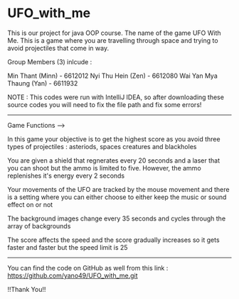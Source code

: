 # UFO_with_me

This is our project for java OOP course. 
The name of the game UFO With Me. 
This is a game where you are travelling through space and trying to avoid projectiles that come in way.

Group Members (3) inlcude :

Min Thant (Minn) - 6612012
Nyi Thu Hein (Zen) - 6612080
Wai Yan Mya Thaung (Yan) - 6611932

NOTE : This codes were run with IntelliJ IDEA, so after downloading these source codes you will need to fix the file path and fix some errors! 

----------------------------------------------------------------------------------------------------------------------------------------------------------------------------------------------
Game Functions -->

In this game your objective is to get the highest score as you avoid three types of projectiles : asteriods, spaces creatures and blackholes

You are given a shield that regnerates every 20 seconds and a laser that you can shoot but the ammo is limited to five. However, the ammo replenishes it's energy every 2 seconds

Your movements of the UFO are tracked by the mouse movement and there is a setting where you can either choose to either keep the music or sound effect on or not

The background images change every 35 seconds and cycles through the array of backgrounds

The score affects the speed and the score gradually increases so it gets faster and faster but the speed limit is 25

----------------------------------------------------------------------------------------------------------------------------------------------------------------------------------------------

You can find the code on GitHub as well from this link : https://github.com/yano49/UFO_with_me.git

!!Thank You!!
